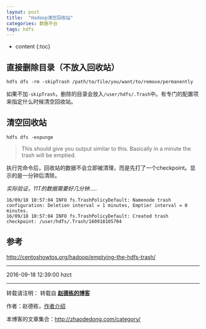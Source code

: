 ```yaml
---
layout: post
title:  "Hadoop清空回收站"
categories: 数据平台
tags: hdfs
---
```


* content
{:toc}


## 直接删除目录（不放入回收站）

```
hdfs dfs -rm -skipTrash /path/to/file/you/want/to/remove/permanently
```

如果不加`-skipTrash`，删除的目录会放入`/user/hdfs/.Trash`中。有专门的配置项来指定什么时候清空回收站。




## 清空回收站

```
hdfs dfs -expunge
```

> This should give you output similar to this. Basically in a minute the trash will be emptied.

执行完命令后，回收站的数据不会立即被清理，而是先打了一个checkpoint。显示的是一分钟后清除。

*实际验证，11T的数据需要好几分钟.....*

```
16/09/18 10:57:04 INFO fs.TrashPolicyDefault: Namenode trash configuration: Deletion interval = 1 minutes, Emptier interval = 0 minutes.
16/09/18 10:57:04 INFO fs.TrashPolicyDefault: Created trash checkpoint: /user/hdfs/.Trash/160918105704
```

## 参考

http://centoshowtos.org/hadoop/emptying-the-hdfs-trash/

***
2016-09-18 12:39:00 hzct

***

转载请注明： 转载自 [**赵德栋的博客**](http://zhaodedong.com)

作者：赵德栋，[作者介绍](http://zhaodedong.com/about/)

本博客的文章集合：http://zhaodedong.com/category/
